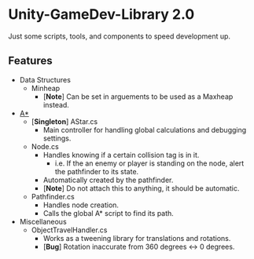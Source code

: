 # Unity-GameDev-Library 2.0
Just some scripts, tools, and components to speed development up.

## Features
- Data Structures
    - Minheap
        - [**Note**] Can be set in arguements to be used as a Maxheap instead.
- [A*](https://github.com/JerenRaquel/Unity-GameDev-Library/blob/master/Astar/README.md)
    - [**Singleton**] AStar.cs
        - Main controller for handling global calculations and debugging settings.
    - Node.cs
        - Handles knowing if a certain collision tag is in it.
            - i.e. If the an enemy or player is standing on the node, alert the pathfinder to its state.
        - Automatically created by the pathfinder.
        - [**Note**] Do not attach this to anything, it should be automatic.
    - Pathfinder.cs
        - Handles node creation.
        - Calls the global A* script to find its path.
- Miscellaneous
    - ObjectTravelHandler.cs
        - Works as a tweening library for translations and rotations.
        - [**Bug**] Rotation inaccurate from 360 degrees <-> 0 degrees.
